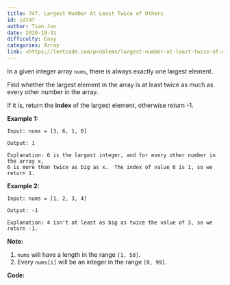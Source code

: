 ```yaml
---
title: 747. Largest Number At Least Twice of Others
id: id747
author: Tian Jun
date: 2020-10-31
difficulty: Easy
categories: Array
link: <https://leetcode.com/problems/largest-number-at-least-twice-of-others/description/>
---
```


In a given integer array `nums`, there is always exactly one largest element.

Find whether the largest element in the array is at least twice as much as
every other number in the array.

If it is, return the **index** of the largest element, otherwise return -1.

**Example 1:**
            
	Input: nums = [3, 6, 1, 0]    
	Output: 1    
	Explanation: 6 is the largest integer, and for every other number in the array x,    6 is more than twice as big as x.  The index of value 6 is 1, so we return 1.    



**Example 2:**
            
	Input: nums = [1, 2, 3, 4]    
	Output: -1    
	Explanation: 4 isn't at least as big as twice the value of 3, so we return -1.    



**Note:**

  1. `nums` will have a length in the range `[1, 50]`.
  2. Every `nums[i]` will be an integer in the range `[0, 99]`.




**Code:**
